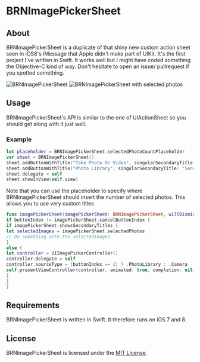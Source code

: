 # BRNImagePickerSheet

## About
BRNImagePickerSheet is a duplicate of that shiny new custom action sheet seen in iOS8's iMessage that Apple didn't make part of UIKit. It's the first project I've written in Swift. It works well but I might have coded something the Objective-C kind of way. Don't hesitate to open an issue/ pullrequest if you spotted something.

![BRNImagePickerSheet](https://raw.github.com/larcus94/BRNImagePickerSheet/master/Screenshots/BRNImagePickerSheet-about.png)
![BRNImagePickerSheet with selected photos](https://raw.github.com/larcus94/BRNImagePickerSheet/master/Screenshots/BRNImagePickerSheet-about-selected.png)

## Usage
BRNImagePickerSheet's API is similar to the one of UIActionSheet so you should get along with it just well.

### Example

```swift
let placeholder = BRNImagePickerSheet.selectedPhotoCountPlaceholder
var sheet = BRNImagePickerSheet()
sheet.addButtonWithTitle("Take Photo Or Video", singularSecondaryTitle: "Add Comment", pluralSecondaryTitle: nil)
sheet.addButtonWithTitle("Photo Library", singularSecondaryTitle: "Send \(placeholder) Photo", pluralSecondaryTitle: "Send \(placeholder) Photos")
sheet.delegate = self
sheet.showInView(self.view)
```

Note that you can use the placeholder to specify where BRNImagePickerSheet should insert the number of selected photos. This allows you to use very custom titles

```swift
func imagePickerSheet(imagePickerSheet: BRNImagePickerSheet, willDismissWithButtonIndex buttonIndex: Int) {
if buttonIndex != imagePickerSheet.cancelButtonIndex {
if imagePickerSheet.showsSecondaryTitles {
let selectedImages = imagePickerSheet.selectedPhotos
// Do something with the selectedImages
}
else {
let controller = UIImagePickerController()
controller.delegate = self
controller.sourceType = (buttonIndex == 2) ? .PhotoLibrary : .Camera
self.presentViewController(controller, animated: true, completion: nil)
}
}
}
```

## Requirements
BRNImagePickerSheet is written in Swift. It therefore runs on iOS 7 and 8.

## License
BRNImagePickerSheet is licensed under the [MIT License](http://opensource.org/licenses/mit-license.php). 